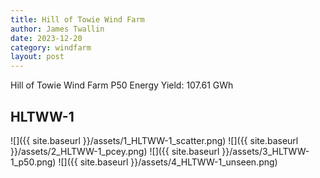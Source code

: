 ```yaml
---
title: Hill of Towie Wind Farm
author: James Twallin
date: 2023-12-20
category: windfarm
layout: post
---
```

Hill of Towie Wind Farm P50 Energy Yield: 107.61 GWh

HLTWW-1
-------------
![]({{ site.baseurl }}/assets/1_HLTWW-1_scatter.png)
![]({{ site.baseurl }}/assets/2_HLTWW-1_pcey.png)
![]({{ site.baseurl }}/assets/3_HLTWW-1_p50.png)
![]({{ site.baseurl }}/assets/4_HLTWW-1_unseen.png)

